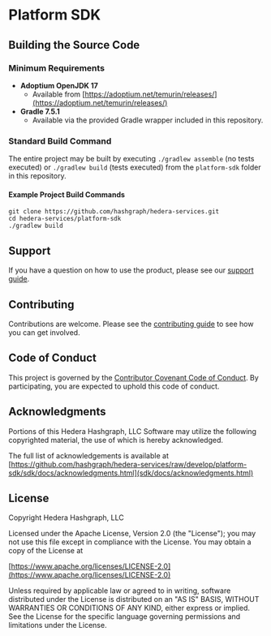 # Platform SDK

## Building the Source Code

### Minimum Requirements

-   **Adoptium OpenJDK 17**
    -   Available from
        [https://adoptium.net/temurin/releases/](https://adoptium.net/temurin/releases/)
-   **Gradle 7.5.1**
    -   Available via the provided Gradle wrapper included in this repository.

### Standard Build Command

The entire project may be built by executing `./gradlew assemble` (no tests executed) or
`./gradlew build` (tests executed) from the `platform-sdk` folder in this repository.

#### Example Project Build Commands

```shell
git clone https://github.com/hashgraph/hedera-services.git
cd hedera-services/platform-sdk
./gradlew build
```

## Support

If you have a question on how to use the product, please see our
[support guide](https://github.com/hashgraph/.github/blob/main/SUPPORT.md).

## Contributing

Contributions are welcome. Please see the
[contributing guide](https://github.com/hashgraph/.github/blob/main/CONTRIBUTING.md) to see how you
can get involved.

## Code of Conduct

This project is governed by the
[Contributor Covenant Code of Conduct](https://github.com/hashgraph/.github/blob/main/CODE_OF_CONDUCT.md).
By participating, you are expected to uphold this code of conduct.

## Acknowledgments

Portions of this Hedera Hashgraph, LLC Software may utilize the following copyrighted material, the
use of which is hereby acknowledged.

The full list of acknowledgements is available at
[https://github.com/hashgraph/hedera-services/raw/develop/platform-sdk/sdk/docs/acknowledgments.html](sdk/docs/acknowledgments.html)

## License

Copyright Hedera Hashgraph, LLC

Licensed under the Apache License, Version 2.0 (the "License"); you may not use this file except in
compliance with the License. You may obtain a copy of the License at

[https://www.apache.org/licenses/LICENSE-2.0](https://www.apache.org/licenses/LICENSE-2.0)

Unless required by applicable law or agreed to in writing, software distributed under the License is
distributed on an "AS IS" BASIS, WITHOUT WARRANTIES OR CONDITIONS OF ANY KIND, either express or
implied. See the License for the specific language governing permissions and limitations under the
License.

